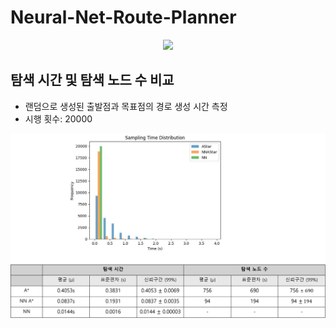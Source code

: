 # Neural-Net-Route-Planner
<p align="center">
<img src="https://github.com/user-attachments/assets/86649861-fd77-4e71-8995-7d74acac72d3"> 
</p>

## 탐색 시간 및 탐색 노드 수 비교 
* 랜덤으로 생성된 출발점과 목표점의 경로 생성 시간 측정 
* 시행 횟수: 20000 

![inference_time](./readme/그림1.png)
